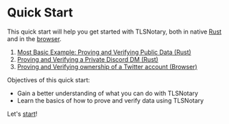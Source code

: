 # Quick Start

This quick start will help you get started with TLSNotary, both in native [Rust](rust.md) and in the [browser](browser_extension.md).

1. [Most Basic Example: Proving and Verifying Public Data (Rust)](rust.md#rust-simple)
2. [Proving and Verifying a Private Discord DM (Rust)](rust.md#rust-discord)
3. [Proving and Verifying ownership of a Twitter account (Browser)](browser_extension.md#browser)

Objectives of this quick start:
* Gain a better understanding of what you can do with TLSNotary
* Learn the basics of how to prove and verify data using TLSNotary

Let's [start](rust.md)!